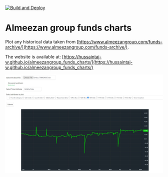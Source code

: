 [![Build and Deploy](https://github.com/HussainTaj-W/almeezangroup_funds_charts/actions/workflows/build_and_deploy.yml/badge.svg)](https://github.com/HussainTaj-W/almeezangroup_funds_charts/actions/workflows/build_and_deploy.yml)

# Almeezan group funds charts

Plot any historical data taken from [https://www.almeezangroup.com/funds-archive/](https://www.almeezangroup.com/funds-archive/).

The website is available at: [https://hussaintaj-w.github.io/almeezangroup_funds_charts/](https://hussaintaj-w.github.io/almeezangroup_funds_charts/)

![Demo Screenshot](./public/images/demo-screenshot.jpg)
